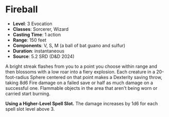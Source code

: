 # Fireball

- **Level**: 3 Evocation
- **Classes**: Sorcerer, Wizard
- **Casting Time**: 1 action
- **Range**: 150 feet
- **Components**: V, S, M (a ball of bat guano and sulfur)
- **Duration**: instantaneous
- **Source**: 5.2 SRD (D&D 2024)

A bright streak flashes from you to a point you choose within range and then blossoms with a low roar into a fiery explosion. Each creature in a 20-foot-radius Sphere centered on that point makes a Dexterity saving throw, taking 8d6 Fire damage on a failed save or half as much damage on a successful one. Flammable objects in the area that aren't being worn or carried start burning.

**Using a Higher-Level Spell Slot.** The damage increases by 1d6 for each spell slot level above 3.
